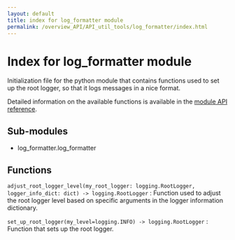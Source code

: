 ```yaml
---
layout: default
title: index for log_formatter module
permalink: /overview_API/API_util_tools/log_formatter/index.html
---
```


# Index for log_formatter module

Initialization file for the python module that contains functions used to set up the root logger, so that it logs messages in a nice format.

Detailed information on the available functions is available in the [module API reference](log_formatter.html).

## Sub-modules

* log_formatter.log_formatter

## Functions

`adjust_root_logger_level(my_root_logger: logging.RootLogger, logger_info_dict: dict) -> logging.RootLogger`
:   Function used to adjust the root logger level based on specific arguments in the logger information dictionary.

`set_up_root_logger(my_level=logging.INFO) -> logging.RootLogger`
:   Function that sets up the root logger.
